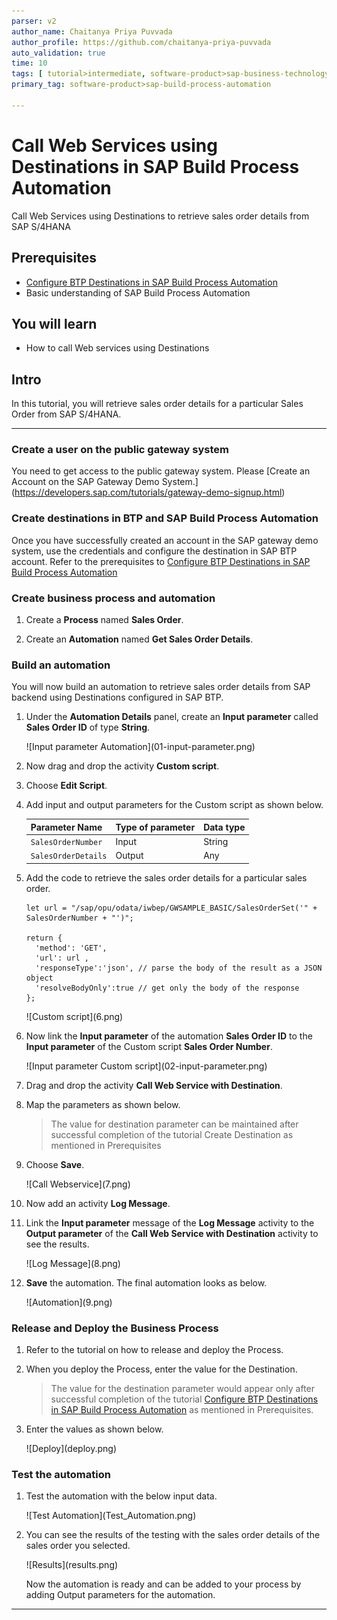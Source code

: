 ```yaml
---
parser: v2
author_name: Chaitanya Priya Puvvada
author_profile: https://github.com/chaitanya-priya-puvvada
auto_validation: true
time: 10
tags: [ tutorial>intermediate, software-product>sap-business-technology-platform, tutorial>free-tier]
primary_tag: software-product>sap-build-process-automation

---
```


# Call Web Services using Destinations in SAP Build Process Automation
<!-- description --> Call Web Services using Destinations to retrieve sales order details from SAP S/4HANA

## Prerequisites
 - [Configure BTP Destinations in SAP Build Process Automation](spa-create-destination)
 - Basic understanding of SAP Build Process Automation

## You will learn
  - How to call Web services using Destinations

## Intro
In this tutorial, you will retrieve sales order details for a particular Sales Order from SAP S/4HANA.

---

### Create a user on the public gateway system


You need to get access to the public gateway system. Please [Create an Account on the SAP Gateway Demo System.] (https://developers.sap.com/tutorials/gateway-demo-signup.html)


### Create destinations in BTP and SAP Build Process Automation


Once you have successfully created an account in the SAP gateway demo system, use the credentials and configure the destination in SAP BTP account. Refer to the prerequisites to [Configure BTP Destinations in SAP Build Process Automation](spa-create-destination)



### Create business process and automation


1.  Create a **Process** named **Sales Order**.

2.  Create an **Automation** named **Get Sales Order Details**.


### Build an automation


You will now build an automation to retrieve sales order details from SAP backend using Destinations configured in SAP BTP.

1. Under the **Automation Details** panel, create an **Input parameter** called **Sales Order ID** of type **String**.

    <!-- border -->![Input parameter Automation](01-input-parameter.png)

2. Now drag and drop the activity **Custom script**.

2. Choose **Edit Script**.

3. Add input and output parameters for the Custom script as shown below.

    |  Parameter Name   | Type of parameter  |Data type
    |  :------------- | :------------- | :-------------
    |    `SalesOrderNumber`     | Input| String
    |    `SalesOrderDetails`    | Output |Any

4. Add the code to retrieve the sales order details for a particular sales order.

    ```
    let url = "/sap/opu/odata/iwbep/GWSAMPLE_BASIC/SalesOrderSet('" + SalesOrderNumber + "')";

    return {
      'method': 'GET',
      'url': url ,
      'responseType':'json', // parse the body of the result as a JSON object
      'resolveBodyOnly':true // get only the body of the response
    };
    ```
    <!-- border -->![Custom script](6.png)

5. Now link the **Input parameter** of the automation **Sales Order ID** to the **Input parameter** of the Custom script **Sales Order Number**.

    <!-- border -->![Input parameter Custom script](02-input-parameter.png)

4. Drag and drop the activity **Call Web Service with Destination**.

5. Map the parameters as shown below.

    > The value for destination parameter can be maintained after successful completion of the tutorial Create Destination as mentioned in Prerequisites  

6. Choose **Save**.

    <!-- border -->![Call Webservice](7.png)

7. Now add an activity **Log Message**.

8. Link the **Input parameter** message of the **Log Message** activity to the **Output parameter** of the **Call Web Service with Destination** activity to see the results.

    <!-- border -->![Log Message](8.png)

9. **Save** the automation. The final automation looks as below.

    <!-- border -->![Automation](9.png)


### Release and Deploy the Business Process


1. Refer to the tutorial on how to release and deploy the Process.
   
2.  When you deploy the Process, enter the value for the Destination.

    > The value for the destination parameter would appear only after successful completion of the tutorial [Configure BTP Destinations in SAP Build Process Automation](spa-create-destination) as mentioned in Prerequisites.

3. Enter the values as shown below.

    <!-- border -->![Deploy](deploy.png)


### Test the automation


1. Test the automation with the below input data.

    <!-- border -->![Test Automation](Test_Automation.png)

2. You can see the results of the testing with the sales order details of the sales order you selected.

    <!-- border -->![Results](results.png)

    Now the automation is ready and can be added to your process by adding Output parameters for the automation.



---
